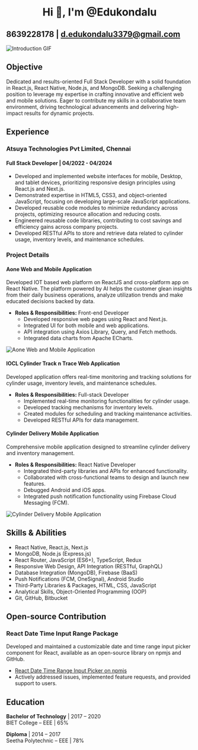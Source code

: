 <h1 align="center">Hi 👋, I'm @Edukondalu</h1>

##  8639228178 | d.edukondalu3379@gmail.com

![Introduction GIF](https://miro.medium.com/v2/resize:fit:1400/format:webp/1*yw0TnheAGN-LPneDaTlaxw.gif)

## Objective

Dedicated and results-oriented Full Stack Developer with a solid foundation in React.js, React Native, Node.js, and MongoDB. Seeking a challenging position to leverage my expertise in crafting innovative and efficient web and mobile solutions. Eager to contribute my skills in a collaborative team environment, driving technological advancements and delivering high-impact results for dynamic projects.

## Experience

### Atsuya Technologies Pvt Limited, Chennai
#### Full Stack Developer | 04/2022 - 04/2024

- Developed and implemented website interfaces for mobile, Desktop, and tablet devices, prioritizing responsive design principles using React.js and Next.js.
- Demonstrated expertise in HTML5, CSS3, and object-oriented JavaScript, focusing on developing large-scale JavaScript applications.
- Developed reusable code modules to minimize redundancy across projects, optimizing resource allocation and reducing costs.
- Engineered reusable code libraries, contributing to cost savings and efficiency gains across company projects.
- Developed RESTful APIs to store and retrieve data related to cylinder usage, inventory levels, and maintenance schedules.

### Project Details

#### Aone Web and Mobile Application

Developed IOT based web platform on ReactJS and cross-platform app on React Native. The platform powered by AI helps the customer glean insights from their daily business operations, analyze utilization trends and make educated decisions backed by data.

- **Roles & Responsibilities:** Front-end Developer
  - Developed responsive web pages using React and Next.js.
  - Integrated UI for both mobile and web applications.
  - API integration using Axios Library, Query, and Fetch methods.
  - Integrated data charts from Apache ECharts.

![Aone Web and Mobile Application](https://example.com/path/to/your/gif.gif)

#### IOCL Cylinder Track n Trace Web Application

Developed application offers real-time monitoring and tracking solutions for cylinder usage, inventory levels, and maintenance schedules.

- **Roles & Responsibilities:** Full-stack Developer
  - Implemented real-time monitoring functionalities for cylinder usage.
  - Developed tracking mechanisms for inventory levels.
  - Created modules for scheduling and tracking maintenance activities.
  - Developed RESTful APIs for data management.

#### Cylinder Delivery Mobile Application

Comprehensive mobile application designed to streamline cylinder delivery and inventory management.

- **Roles & Responsibilities:** React Native Developer
  - Integrated third-party libraries and APIs for enhanced functionality.
  - Collaborated with cross-functional teams to design and launch new features.
  - Debugged Android and iOS apps.
  - Integrated push notification functionality using Firebase Cloud Messaging (FCM).

![Cylinder Delivery Mobile Application](https://example.com/path/to/your/another-gif.gif)

## Skills & Abilities

- React Native, React.js, Next.js
- MongoDB, Node.js (Express.js)
- React Router, JavaScript (ES6+), TypeScript, Redux
- Responsive Web Design, API Integration (RESTful, GraphQL)
- Database Integration (MongoDB), Firebase (BaaS)
- Push Notifications (FCM, OneSignal), Android Studio
- Third-Party Libraries & Packages, HTML, CSS, JavaScript
- Analytical Skills, Object-Oriented Programming (OOP)
- Git, GitHub, Bitbucket

## Open-source Contribution

### React Date Time Input Range Package

Developed and maintained a customizable date and time range input picker component for React, available as an open-source library on npmjs and GitHub.

- [React Date Time Range Input Picker on npmjs](https://www.npmjs.com/package/react-datetimerangeinput)
- Actively addressed issues, implemented feature requests, and provided support to users.

## Education

**Bachelor of Technology** | 2017 – 2020  
BIET College – EEE | 65%

**Diploma** | 2014 – 2017  
Seetha Polytechnic – EEE | 78%
